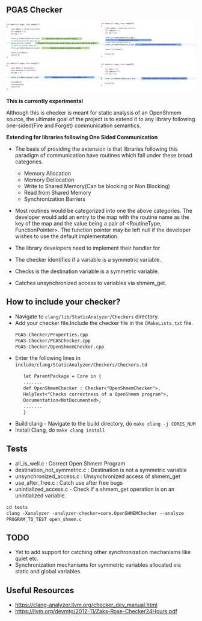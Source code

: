 ## PGAS Checker

![alt text](./checker.png)

**This is currently experimental**

Although this is checker is meant for static analysis of an OpenShmem source, the ultimate goal of the project is to extend it to any library following one-sided(Fire and Forget) communication semantics. 

**Extending for libraries following One Sided Communication**

- The basis of providing the extension is that libraries following this paradigm of communication have routines which fall under these  broad categories.
    - Memory Allocation
    - Memory Dellocation
    - Write to Shared Memory(Can be blocking or Non Blocking)
    - Read from Shared Memory
    - Synchronization Barriers
- Most routines would be categorized into one the above categories. The developer would add an entry to the map with the routine name as the
key of the map and the value being a pair of <RoutineType, FunctionPointer>. The function pointer may be left null if the developer wishes to use the default implementation.  

- The library developers need to implement their handler for  

- The checker identifies if a variable is a symmetric variable.
- Checks is the destination variable is a symmetric variable.
- Catches unsynchronized access to variables via shmem_get.

## How to include your checker?
- Navigate to `clang/lib/StaticAnalyzer/Checkers` directory.
- Add your checker file.Include the checker file in the `CMakeLists.txt` file.
	```
	PGAS-Checker/Properties.cpp
    PGAS-Checker/PGASChecker.cpp
    PGAS-Checker/OpenShmemChecker.cpp
	```
- Enter the following lines in `include/clang/StaticAnalyzer/Checkers/Checkers.td`
    ```
       let ParentPackage = Core in {
       .......
       def OpenShmemChecker : Checker<"OpenShmemChecker">,
       HelpText<"Checks correctness of a OpenShmem program">,
       Documentation<NotDocumented>;
       .......
       }
    ```
- Build clang - Navigate to the build directory, do `make clang -j CORES_NUM`
- Install Clang, do `make clang install`

## Tests

- all_is_well.c : Correct Open Shmem Program
- destination_not_symmetric.c : Destination is not a symmetric variable
- unsynchronized_access.c : Unsynchronized access of shmem_get
- use_after_free.c : Catch use after free bugs
- unintialized_access.c - Check if a shmem_get operation is on an unintialized variable. 

```
cd tests
clang -Xanalyzer -analyzer-checker=core.OpenSHMEMChecker --analyze PROGRAM_TO_TEST open_shmem.c
```

## TODO

- Yet to add support for catching other synchronization mechanisms like quiet etc. 
- Synchronization mechanisms for symmetric variables allocated via static and global variables. 

## Useful Resources

- https://clang-analyzer.llvm.org/checker_dev_manual.html
- https://llvm.org/devmtg/2012-11/Zaks-Rose-Checker24Hours.pdf
